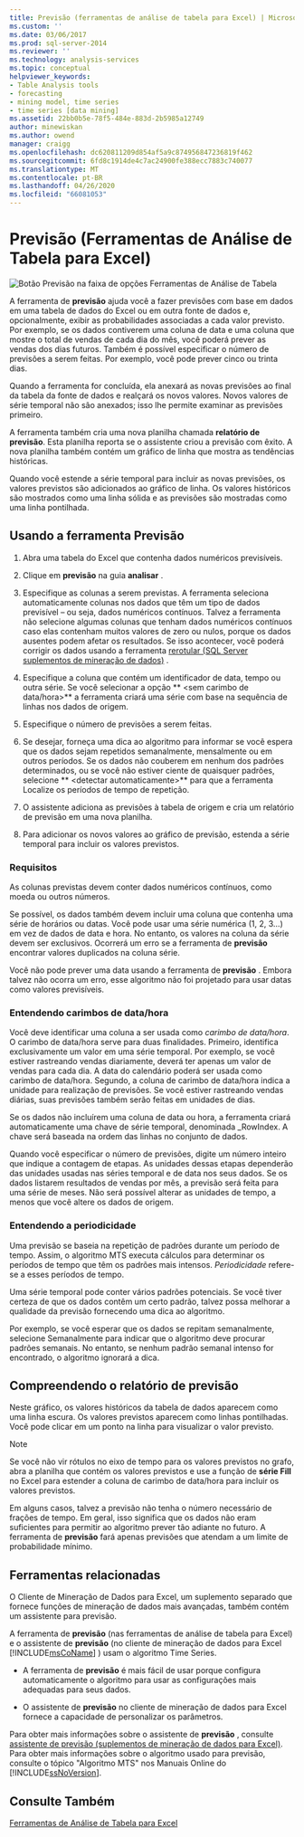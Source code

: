 ```yaml
---
title: Previsão (ferramentas de análise de tabela para Excel) | Microsoft Docs
ms.custom: ''
ms.date: 03/06/2017
ms.prod: sql-server-2014
ms.reviewer: ''
ms.technology: analysis-services
ms.topic: conceptual
helpviewer_keywords:
- Table Analysis tools
- forecasting
- mining model, time series
- time series [data mining]
ms.assetid: 22bb0b5e-78f5-484e-883d-2b5985a12749
author: minewiskan
ms.author: owend
manager: craigg
ms.openlocfilehash: dc620811209d854af5a9c874956847236819f462
ms.sourcegitcommit: 6fd8c1914de4c7ac24900fe388ecc7883c740077
ms.translationtype: MT
ms.contentlocale: pt-BR
ms.lasthandoff: 04/26/2020
ms.locfileid: "66081053"
---
```

# <a name="forecast-table-analysis-tools-for-excel"></a>Previsão (Ferramentas de Análise de Tabela para Excel)
  ![Botão Previsão na faixa de opções Ferramentas de Análise de Tabela](media/tat-forecast.gif "Botão Previsão na faixa de opções Ferramentas de Análise de Tabela")  
  
 A ferramenta de **previsão** ajuda você a fazer previsões com base em dados em uma tabela de dados do Excel ou em outra fonte de dados e, opcionalmente, exibir as probabilidades associadas a cada valor previsto. Por exemplo, se os dados contiverem uma coluna de data e uma coluna que mostre o total de vendas de cada dia do mês, você poderá prever as vendas dos dias futuros. Também é possível especificar o número de previsões a serem feitas. Por exemplo, você pode prever cinco ou trinta dias.  
  
 Quando a ferramenta for concluída, ela anexará as novas previsões ao final da tabela da fonte de dados e realçará os novos valores. Novos valores de série temporal não são anexados; isso lhe permite examinar as previsões primeiro.  
  
 A ferramenta também cria uma nova planilha chamada **relatório de previsão**. Esta planilha reporta se o assistente criou a previsão com êxito. A nova planilha também contém um gráfico de linha que mostra as tendências históricas.  
  
 Quando você estende a série temporal para incluir as novas previsões, os valores previstos são adicionados ao gráfico de linha. Os valores históricos são mostrados como uma linha sólida e as previsões são mostradas como uma linha pontilhada.  
  
## <a name="using-the-forecast-tool"></a>Usando a ferramenta Previsão  
  
1.  Abra uma tabela do Excel que contenha dados numéricos previsíveis.  
  
2.  Clique em **previsão** na guia **analisar** .  
  
3.  Especifique as colunas a serem previstas. A ferramenta seleciona automaticamente colunas nos dados que têm um tipo de dados previsível – ou seja, dados numéricos contínuos. Talvez a ferramenta não selecione algumas colunas que tenham dados numéricos contínuos caso elas contenham muitos valores de zero ou nulos, porque os dados ausentes podem afetar os resultados. Se isso acontecer, você poderá corrigir os dados usando a ferramenta [rerotular &#40;SQL Server suplementos de mineração de dados&#41;](relabel-sql-server-data-mining-add-ins.md) .  
  
4.  Especifique a coluna que contém um identificador de data, tempo ou outra série. Se você selecionar a opção ** \<sem carimbo de data/hora>** a ferramenta criará uma série com base na sequência de linhas nos dados de origem.  
  
5.  Especifique o número de previsões a serem feitas.  
  
6.  Se desejar, forneça uma dica ao algoritmo para informar se você espera que os dados sejam repetidos semanalmente, mensalmente ou em outros períodos. Se os dados não couberem em nenhum dos padrões determinados, ou se você não estiver ciente de quaisquer padrões, selecione ** \<detectar automaticamente>** para que a ferramenta Localize os períodos de tempo de repetição.  
  
7.  O assistente adiciona as previsões à tabela de origem e cria um relatório de previsão em uma nova planilha.  
  
8.  Para adicionar os novos valores ao gráfico de previsão, estenda a série temporal para incluir os valores previstos.  
  
### <a name="requirements"></a>Requisitos  
 As colunas previstas devem conter dados numéricos contínuos, como moeda ou outros números.  
  
 Se possível, os dados também devem incluir uma coluna que contenha uma série de horários ou datas. Você pode usar uma série numérica (1, 2, 3...) em vez de dados de data e hora. No entanto, os valores na coluna da série devem ser exclusivos. Ocorrerá um erro se a ferramenta de **previsão** encontrar valores duplicados na coluna série.  
  
 Você não pode prever uma data usando a ferramenta de **previsão** . Embora talvez não ocorra um erro, esse algoritmo não foi projetado para usar datas como valores previsíveis.  
  
### <a name="understanding-time-stamps"></a>Entendendo carimbos de data/hora  
 Você deve identificar uma coluna a ser usada como *carimbo de data/hora*. O carimbo de data/hora serve para duas finalidades. Primeiro, identifica exclusivamente um valor em uma série temporal. Por exemplo, se você estiver rastreando vendas diariamente, deverá ter apenas um valor de vendas para cada dia. A data do calendário poderá ser usada como carimbo de data/hora. Segundo, a coluna de carimbo de data/hora indica a unidade para realização de previsões. Se você estiver rastreando vendas diárias, suas previsões também serão feitas em unidades de dias.  
  
 Se os dados não incluírem uma coluna de data ou hora, a ferramenta criará automaticamente uma chave de série temporal, denominada _RowIndex. A chave será baseada na ordem das linhas no conjunto de dados.  
  
 Quando você especificar o número de previsões, digite um número inteiro que indique a contagem de etapas. As unidades dessas etapas dependerão das unidades usadas nas séries temporal e de data nos seus dados. Se os dados listarem resultados de vendas por mês, a previsão será feita para uma série de meses. Não será possível alterar as unidades de tempo, a menos que você altere os dados de origem.  
  
### <a name="understanding-periodicity"></a>Entendendo a periodicidade  
 Uma previsão se baseia na repetição de padrões durante um período de tempo. Assim, o algoritmo MTS executa cálculos para determinar os períodos de tempo que têm os padrões mais intensos. *Periodicidade* refere-se a esses períodos de tempo.  
  
 Uma série temporal pode conter vários padrões potenciais. Se você tiver certeza de que os dados contêm um certo padrão, talvez possa melhorar a qualidade da previsão fornecendo uma dica ao algoritmo.  
  
 Por exemplo, se você esperar que os dados se repitam semanalmente, selecione Semanalmente para indicar que o algoritmo deve procurar padrões semanais. No entanto, se nenhum padrão semanal intenso for encontrado, o algoritmo ignorará a dica.  
  
## <a name="understanding-the-forecasting-report"></a>Compreendendo o relatório de previsão  
 Neste gráfico, os valores históricos da tabela de dados aparecem como uma linha escura. Os valores previstos aparecem como linhas pontilhadas. Você pode clicar em um ponto na linha para visualizar o valor previsto.  
  
> [!NOTE]  
>  Se você não vir rótulos no eixo de tempo para os valores previstos no grafo, abra a planilha que contém os valores previstos e use a função de **série Fill** no Excel para estender a coluna de carimbo de data/hora para incluir os valores previstos.  
  
 Em alguns casos, talvez a previsão não tenha o número necessário de frações de tempo. Em geral, isso significa que os dados não eram suficientes para permitir ao algoritmo prever tão adiante no futuro. A ferramenta de **previsão** fará apenas previsões que atendam a um limite de probabilidade mínimo.  
  
## <a name="related-tools"></a>Ferramentas relacionadas  
 O Cliente de Mineração de Dados para Excel, um suplemento separado que fornece funções de mineração de dados mais avançadas, também contém um assistente para previsão.  
  
 A ferramenta de **previsão** (nas ferramentas de análise de tabela para Excel) e o assistente de **previsão** (no cliente de mineração de dados para Excel [!INCLUDE[msCoName](../includes/msconame-md.md)] ) usam o algoritmo Time Series.  
  
-   A ferramenta de **previsão** é mais fácil de usar porque configura automaticamente o algoritmo para usar as configurações mais adequadas para seus dados.  
  
-   O assistente de **previsão** no cliente de mineração de dados para Excel fornece a capacidade de personalizar os parâmetros.  
  
 Para obter mais informações sobre o assistente de **previsão** , consulte [assistente de previsão &#40;suplementos de mineração de dados para Excel&#41;](forecast-wizard-data-mining-add-ins-for-excel.md). Para obter mais informações sobre o algoritmo usado para previsão, consulte o tópico "Algoritmo MTS" nos Manuais Online do [!INCLUDE[ssNoVersion](../includes/ssnoversion-md.md)].  
  
## <a name="see-also"></a>Consulte Também  
 [Ferramentas de Análise de Tabela para Excel](table-analysis-tools-for-excel.md)  
  
  
